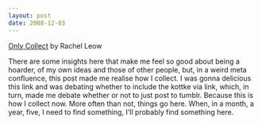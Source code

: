 ```yaml
---
layout: post
date: 2008-12-03
--- 
```


[Only Collect](https://idlethink.wordpress.com/2008/11/26/only-collect/) by Rachel Leow

There are some insights here that make me feel so good about being a hoarder, of my own ideas and those of other people, but, in a weird meta confluence, this post made me realise how I collect. I was gonna delicious this link and was debating whether to include the kottke via link, which, in turn, made me debate whether or not to just post to tumblr. Because this is how I collect now. More often than not, things go here. When, in a month, a year, five, I need to find something, I'll probably find something here.
